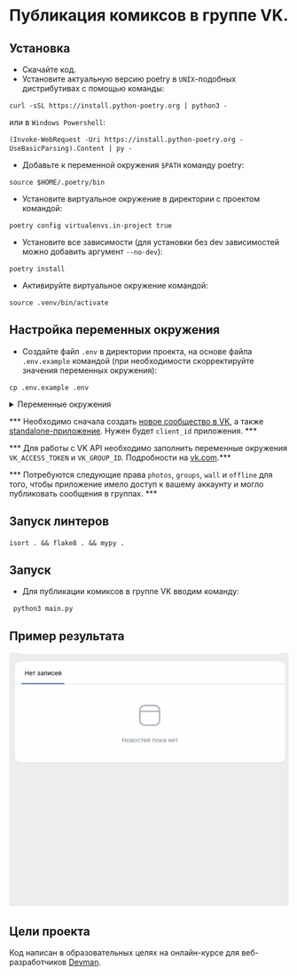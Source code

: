 # Публикация комиксов в группе VK.

## Установка

- Скачайте код.
- Установите актуальную версию poetry в `UNIX`-подобных дистрибутивах с помощью команды:
```
curl -sSL https://install.python-poetry.org | python3 -
```
или в `Windows Powershell`:
```
(Invoke-WebRequest -Uri https://install.python-poetry.org -UseBasicParsing).Content | py -
```
- Добавьте к переменной окружения `$PATH` команду poetry:
```
source $HOME/.poetry/bin
```
- Установите виртуальное окружение в директории с проектом командой:
```
poetry config virtualenvs.in-project true
```
- Установите все зависимости (для установки без dev зависимостей можно добавить аргумент `--no-dev`):
```
poetry install
```
- Активируйте виртуальное окружение командой: 
```
source .venv/bin/activate
```

## Настройка переменных окружения

- Cоздайте файл `.env` в директории проекта, на основе файла `.env.example` командой 
(при необходимости скорректируйте значения переменных окружения):
```
cp .env.example .env
```
<details>
  <summary>Переменные окружения</summary>
  <pre>
    COMICS_PATH=comics
    XKCD_BASE_URL=https://xkcd.com
    XKCD_BASE_URI=/info.0.json
    VK_API_URL=https://api.vk.com/method/
    VK_ACCESS_TOKEN=
    VK_GROUP_ID=
    RETRY_COUNT=5
    TIMEOUT=10
    STATUS_FORCE_LIST=429,500,502,503,504
    ALLOWED_METHODS=HEAD,GET,OPTIONS
    LOGGING_LEVEL=ERROR
  </pre>
</details>

*** Необходимо сначала создать [новое сообщество в VK](https://vk.com/groups?tab=admin), а также [standalone-приложение](https://vk.com/apps?act=manage). Нужен будет `client_id` приложения. ***

*** Для работы c VK API необходимо заполнить переменные окружения `VK_ACCESS_TOKEN` и `VK_GROUP_ID`. Подробности на [vk.com](https://vk.com/dev/implicit_flow_user).***

*** Потребуются следующие права `photos`, `groups`, `wall` и `offline` для того, чтобы приложение имело доступ к вашему аккаунту и могло публиковать сообщения в группах. ***

## Запуск линтеров

```
isort . && flake8 . && mypy .
```
## Запуск 
- Для публикации комиксов в группе VK вводим команду:
```
 python3 main.py
```

## Пример результата

![vk_xkcd](static/vk_xkcd.gif)

## Цели проекта
Код написан в образовательных целях на онлайн-курсе для веб-разработчиков [Devman](https://dvmn.org).
